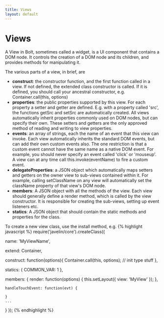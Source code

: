 ```yaml
---
title: Views
layout: default
---
```


<h1>Views</h1>

A View in Bolt, sometimes called a widget, is a UI component that contains a DOM node.  It controls the creation of a DOM node and its children, and provides methods for manipulating it.

The various parts of a view, in brief, are

<ul>
  <li><b>construct</b>: the constructor function, and the first function called in a view.  If not defined, the extended class constructor is called.  If it is defined, you should call your ancestral constructor, e.g. Container.call(this, options)</li>
  <li><b>properties</b>: the public properties supported by this view.  For each property a setter and getter are defined.  E.g. with a property called 'src', the functions getSrc and setSrc are automatically created.  All views automatically inherit properties commonly used on DOM nodes, but can specify their own.  These setters and getters are the only approved method of reading and writing to view properties.</li>
  <li><b>events</b>: an array of strings, each the name of an event that this view can invoke.  Each view automatically inherits the standard DOM events, but can add their own custom events also.  The one restriction is that a custom event cannot have the same name as a native DOM event.  For example, you should never specify an event called 'click' or 'mouseup'.  A view can at any time call this.invoke(eventName) to fire a custom event.</li>
  <li><b>delegateProperties</b>: a JSON object which automatically maps setters and getters on the owner view to sub-views contained within it.  For example, calling setClassName on any view will automatically set the className property of that view's DOM node.</li>
  <li><b>members</b>: A JSON object with all the methods of the view.  Each view should generally define a render method, which is called by the view constructor.  It is responsible for creating the sub-views, setting up event listeners etc.</li>
  <li><b>statics</b>: A JSON object that should contain the static methods and properties for the class.</li>
</ul>

To create a new view class, use the install method, e.g.
{% highlight javascript %}
require('javelin/core').createClass({

  name: 'MyViewName',

  extend: Container,

  construct: function(options){
    Container.call(this, options);
    // init type stuff
  },

  statics: {
    COMMON_VAR: 1
  },

  members: {
    render: function(options) {
      this.setLayout({
        view: 'MyView'
      });
    },

    handleTouchEvent: function(evt) {

    }
    ...
  }
});
{% endhighlight %}
